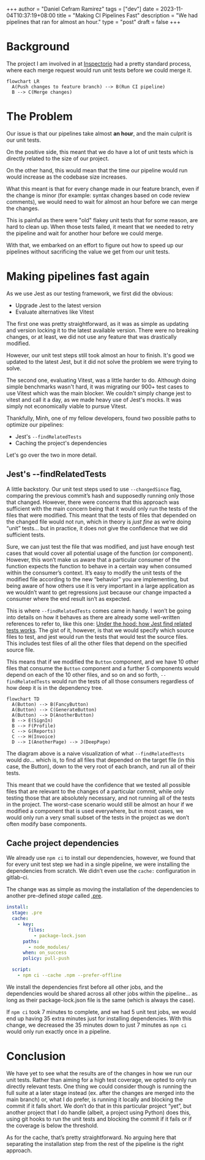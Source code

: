 +++
author = "Daniel Cefram Ramirez"
tags = ["dev"]
date = 2023-11-04T10:37:19+08:00
title = "Making CI Pipelines Fast"
description = "We had pipelines that ran for almost an hour."
type = "post"
draft = false
+++

# Background

The project I am involved in at [Inspectorio](https://inspectorio.com) had a pretty standard process, where each merge request would run unit tests before we could merge it.

```mermaid
flowchart LR
  A(Push changes to feature branch) --> B(Run CI pipeline)
  B --> C(Merge changes)
```

# The Problem

Our issue is that our pipelines take almost **an hour**, and the main culprit is our unit tests.

On the positive side, this meant that we do have a lot of unit tests which is directly related to the size of our project.

On the other hand, this would mean that the time our pipeline would run would increase as the codebase size increases.

What this meant is that for every change made in our feature branch, even if the change is minor (for example: syntax changes based on code review comments), we would need to wait for almost an hour before we can merge the changes.

This is painful as there were "old" flakey unit tests that for some reason, are hard to clean up. When those tests failed, it meant that we needed to retry the pipeline and wait for another hour before we could merge.

With that, we embarked on an effort to figure out how to speed up our pipelines without sacrificing the value we get from our unit tests.

# Making pipelines fast again

As we use Jest as our testing framework, we first did the obvious:

- Upgrade Jest to the latest version
- Evaluate alternatives like Vitest

The first one was pretty straightforward, as it was as simple as updating and version locking it to the latest available version. There were no breaking changes, or at least, we did not use any feature that was drastically modified.

However, our unit test steps still took almost an hour to finish. It's good we updated to the latest Jest, but it did not solve the problem we were trying to solve.

The second one, evaluating Vitest, was a little harder to do. Although doing simple benchmarks wasn't hard, it was migrating our 900+ test cases to use Vitest which was the main blocker. We couldn't simply change jest to vitest and call it a day, as we made heavy use of Jest's mocks. It was simply not economically viable to pursue Vitest.

Thankfully, Minh, one of my fellow developers, found two possible paths to optimize our pipelines:

- Jest's `--findRelatedTests`
- Caching the project's dependencies

Let's go over the two in more detail.

## Jest's --findRelatedTests

A little backstory. Our unit test steps used to use `--changedSince` flag, comparing the previous commit’s hash and supposedly running only those that changed. However, there were concerns that this approach was sufficient with the main concern being that it would only run the tests of the files that were modified. This meant that the tests of files that depended on the changed file would not run, which in theory is _just fine_ as we’re doing “unit” tests… but in practice, it does not give the confidence that we did sufficient tests.

Sure, we can just test the file that was modified, and just have enough test cases that would cover all potential usage of the function (or component). However, this won’t make us aware that a particular consumer of the function expects the function to behave in a certain way when consumed within the consumer’s context. It’s easy to modify the unit tests of the modified file according to the new “behavior” you are implementing, but being aware of how others use it is very important in a large application as we wouldn’t want to get regressions just because our change impacted a consumer where the end result isn’t as expected.

This is where `--findRelatedTests` comes came in handy. I won’t be going into details on how it behaves as there are already some well-written references to refer to, like this one: [Under the hood: how Jest find related tests works](https://thesametech.com/under-the-hood-jest-related-tests/). The gist of it, however, is that we would specify which source files to test, and jest would run the tests that would test the source files. This includes test files of all the other files that depend on the specified source file.

This means that if we modified the `Button` component, and we have 10 other files that consume the `Button` component and a further 5 components would depend on each of the 10 other files, and so on and so forth, `--findRelatedTests` would run the tests of all those consumers regardless of how deep it is in the dependency tree.

```mermaid
flowchart TD
  A(Button) --> B(FancyButton)
  A(Button) --> C(GenerateButton)
  A(Button) --> D(AnotherButton)
  B --> E(SignIn)
  B --> F(Profile)
  C --> G(Reports)
  C --> H(Invoice)
  D --> I(AnotherPage) --> J(DeepPage)
```

The diagram above is a naive visualization of what `--findRelatedTests` would _do_… which is, to find all files that depended on the target file (in this case, the Button), down to the very root of each branch, and run all of their tests.

This meant that we could have the confidence that we tested all possible files that are relevant to the changes of a particular commit, while only testing those that are absolutely necessary, and not running all of the tests in the project. The worst-case scenario would still be almost an hour if we modified a component that is used everywhere, but in most cases, we would only run a very small subset of the tests in the project as we don’t often modify base components.

## Cache project dependencies

We already use `npm ci` to install our dependencies, however, we found that for every unit test step we had in a single pipeline, we were installing the dependencies from scratch. We didn’t even use the `cache:` configuration in gitlab-ci.

The change was as simple as moving the installation of the dependencies to another pre-defined _stage_ called [.pre](https://docs.gitlab.com/ee/ci/yaml/#stage-pre).

```yaml
install:
  stage: .pre
  cache:
    - key:
        files:
          - package-lock.json
      paths:
        - node_modules/
      when: on_success
      policy: pull-push

  script:
    - npm ci --cache .npm --prefer-offline
```

We install the dependencies first before all other jobs, and the dependencies would be shared across all other jobs within the pipeline… as long as their package-lock.json file is the same (which is always the case).

If `npm ci` took 7 minutes to complete, and we had 5 unit test jobs, we would end up having 35 extra minutes just for installing dependencies. With this change, we decreased the 35 minutes down to just 7 minutes as `npm ci` would only run exactly once in a pipeline.

# Conclusion

We have yet to see what the results are of the changes in how we run our unit tests. Rather than aiming for a high test coverage, we opted to only run directly relevant tests. One thing we could consider though is running the full suite at a later stage instead (ex. after the changes are merged into the main branch) or, what I do prefer, is running it locally and blocking the commit if it falls short. We don’t do that in this particular project “yet”, but another project that I do handle (albeit, a project using Python) does this, using git hooks to run the unit tests and blocking the commit if it fails or if the coverage is below the threshold.

As for the cache, that’s pretty straightforward. No arguing here that separating the installation step from the rest of the pipeline is the right approach.
